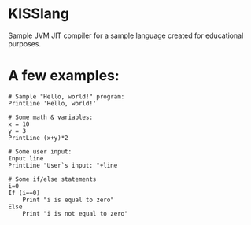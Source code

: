 # KISSlang

Sample JVM JIT compiler for a sample language created for educational purposes.

# A few examples:
```
# Sample "Hello, world!" program:
PrintLine 'Hello, world!'
```
```
# Some math & variables:
x = 10
y = 3
PrintLine (x+y)*2
```
```
# Some user input:
Input line
PrintLine "User`s input: "+line
```
```
# Some if/else statements
i=0
If (i==0)
    Print "i is equal to zero"
Else
    Print "i is not equal to zero"
```
```